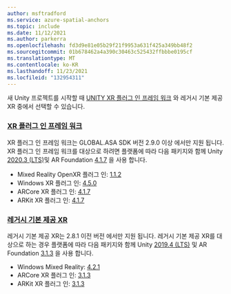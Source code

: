 ```yaml
---
author: msftradford
ms.service: azure-spatial-anchors
ms.topic: include
ms.date: 11/12/2021
ms.author: parkerra
ms.openlocfilehash: fd3d9e81e05b29f21f9953a631f425a349bb48f2
ms.sourcegitcommit: 01b678462a4a390c30463c525432ffbbbe0195cf
ms.translationtype: MT
ms.contentlocale: ko-KR
ms.lasthandoff: 11/23/2021
ms.locfileid: "132954311"
---
```

새 Unity 프로젝트를 시작할 때 [UNITY XR 플러그 인 프레임 워크](https://docs.unity3d.com/Manual/XRPluginArchitecture.html) 와 레거시 기본 제공 XR 중에서 선택할 수 있습니다.

### <a name="xr-plug-in-framework"></a>[XR 플러그 인 프레임 워크](#tab/xr-plugin-framework)

XR 플러그 인 프레임 워크는 GLOBAL.ASA SDK 버전 2.9.0 이상 에서만 지원 됩니다. XR 플러그 인 프레임 워크를 대상으로 하려면 플랫폼에 따라 다음 패키지와 함께 Unity [2020.3 (LTS)](https://unity3d.com/unity/whats-new/2020.3.0)및 AR Foundation [4.1.7](https://docs.unity3d.com/Packages/com.unity.xr.arfoundation@4.1/manual/index.html) 을 사용 합니다.
- Mixed Reality OpenXR 플러그 인: [1.1.2](/windows/mixed-reality/develop/unity/xr-project-setup?tabs=openxr)
- Windows XR 플러그 인: [4.5.0](https://docs.unity3d.com/Packages/com.unity.xr.windowsmr@4.5/manual/index.html)
- ARCore XR 플러그 인: [4.1.7](https://docs.unity3d.com/Packages/com.unity.xr.arcore@4.1/manual/index.html)
- ARKit XR 플러그 인: [4.1.7](https://docs.unity3d.com/Packages/com.unity.xr.arkit@4.1/manual/index.html)

### <a name="legacy-built-in-xr"></a>[레거시 기본 제공 XR](#tab/legacy-built-in-xr)

레거시 기본 제공 XR는 2.8.1 이전 버전 에서만 지원 됩니다. 레거시 기본 제공 XR를 대상으로 하는 경우 플랫폼에 따라 다음 패키지와 함께 Unity [2019.4 (LTS)](https://unity.com/releases/2019-lts) 및 AR Foundation [3.1.3](https://docs.unity3d.com/Packages/com.unity.xr.arfoundation@3.1/manual/index.html) 을 사용 합니다.
- Windows Mixed Reality: [4.2.1](https://docs.unity3d.com/Packages/com.unity.xr.windowsmr.metro@4.2/manual/index.html)
- ARCore XR 플러그 인: [3.1.3](https://docs.unity3d.com/Packages/com.unity.xr.arcore@3.1/manual/index.html)
- ARKit XR 플러그 인: [3.1.3](https://docs.unity3d.com/Packages/com.unity.xr.arkit@3.1/manual/index.html)